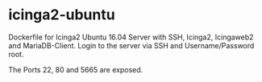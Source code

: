 # icinga2-ubuntu

Dockerfile for Icinga2 Ubuntu 16.04 Server with SSH, Icinga2, Icingaweb2 and MariaDB-Client.
Login to the server via SSH and Username/Password root.

The Ports 22, 80 and 5665 are exposed.


